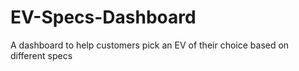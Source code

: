 # EV-Specs-Dashboard
A dashboard to help customers pick an EV of their choice based on different specs
